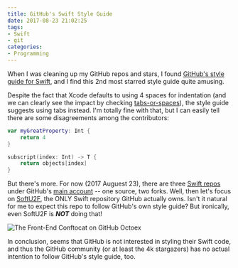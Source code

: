 ```yaml
---
title: GitHub's Swift Style Guide
date: 2017-08-23 21:02:25
tags:
- Swift
- git
categories:
- Programming
---
```


When I was cleaning up my GitHub repos and stars, I found [GitHub's style guide for Swift](https://github.com/github/swift-style-guide), and I find this 2nd most starred style guide quite amusing.

<!-- more -->

Despite the fact that Xcode defaults to using 4 spaces for indentation (and we can clearly see the impact by checking [tabs-or-spaces](https://ukupat.github.io/tabs-or-spaces/)), the style guide suggests using tabs instead. I'm totally fine with that, but I can easily tell there are some disagreements among the contributors:

```swift
var myGreatProperty: Int {
	return 4
}

subscript(index: Int) -> T {
    return objects[index]
}
```

But there's more. For now (2017 Auguest 23), there are three [Swift repos](https://github.com/github?language=swift) under GitHub's [main account](https://github.com/github) -- one source, two forks. Well, then let's focus on [SoftU2F](https://github.com/github/SoftU2F), the ONLY Swift repository GitHub actually owns. Isn't it natural for me to expect this repo to follow GitHub's own style guide? But ironically, even SoftU2F is ***NOT*** doing that!

![The Front-End Conftocat on GitHub Octoex](https://octodex.github.com/images/front-end-conftocat.png)

In conclusion, seems that GitHub is not interested in styling their Swift code, and thus the GitHub community (or at least the 4k stargazers) has no actual intention to follow GitHub's style guide, too.

